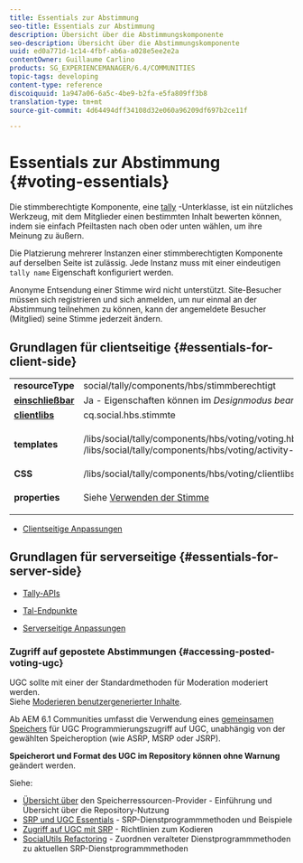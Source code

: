 ```yaml
---
title: Essentials zur Abstimmung
seo-title: Essentials zur Abstimmung
description: Übersicht über die Abstimmungskomponente
seo-description: Übersicht über die Abstimmungskomponente
uuid: ed0a771d-1c14-4fbf-ab6a-a028e5ee2e2a
contentOwner: Guillaume Carlino
products: SG_EXPERIENCEMANAGER/6.4/COMMUNITIES
topic-tags: developing
content-type: reference
discoiquuid: 1a947a06-6a5c-4be9-b2fa-e5fa809ff3b8
translation-type: tm+mt
source-git-commit: 4d64494dff34108d32e060a96209df697b2ce11f

---
```



# Essentials zur Abstimmung {#voting-essentials}

Die stimmberechtigte Komponente, eine [tally](tally.md) -Unterklasse, ist ein nützliches Werkzeug, mit dem Mitglieder einen bestimmten Inhalt bewerten können, indem sie einfach Pfeiltasten nach oben oder unten wählen, um ihre Meinung zu äußern.

Die Platzierung mehrerer Instanzen einer stimmberechtigten Komponente auf derselben Seite ist zulässig. Jede Instanz muss mit einer eindeutigen `tally name` Eigenschaft konfiguriert werden.

Anonyme Entsendung einer Stimme wird nicht unterstützt. Site-Besucher müssen sich registrieren und sich anmelden, um nur einmal an der Abstimmung teilnehmen zu können, kann der angemeldete Besucher (Mitglied) seine Stimme jederzeit ändern.

## Grundlagen für clientseitige {#essentials-for-client-side}

<table> 
 <tbody> 
  <tr> 
   <td> <strong>resourceType</strong></td> 
   <td>social/tally/components/hbs/stimmberechtigt</td> 
  </tr> 
  <tr> 
   <td> <a href="scf.md#add-or-include-a-communities-component"><strong>einschließbar</strong></a></td> 
   <td>Ja - Eigenschaften können im <i>Designmodus bearbeitet </i>werden</td> 
  </tr> 
  <tr> 
   <td> <a href="client-customize.md#clientlibs-for-scf"><strong>clientlibs</strong></a></td> 
   <td> cq.social.hbs.stimmte</td> 
  </tr> 
  <tr> 
   <td> <strong>templates</strong></td> 
   <td><p> /libs/social/tally/components/hbs/voting/voting.hbs<br /> /libs/social/tally/components/hbs/voting/activity-title.hbs</p> </td> 
  </tr> 
  <tr> 
   <td><strong>CSS</strong></td> 
   <td> /libs/social/tally/components/hbs/voting/clientlibs/votingcomponent.css</td> 
  </tr> 
  <tr> 
   <td><strong>properties</strong></td> 
   <td><p>Siehe <a href="voting.md">Verwenden der Stimme</a></p> </td> 
  </tr> 
 </tbody> 
</table>

* [Clientseitige Anpassungen](client-customize.md)

## Grundlagen für serverseitige {#essentials-for-server-side}

* [Tally-APIs](https://helpx.adobe.com/experience-manager/6-4/sites/developing/using/reference-materials/javadoc/com/adobe/cq/social/tally/client/api/package-summary.html)

* [Tal-Endpunkte](https://helpx.adobe.com/experience-manager/6-4/sites/developing/using/reference-materials/javadoc/com/adobe/cq/social/tally/client/endpoints/package-summary.html)

* [Serverseitige Anpassungen](server-customize.md)

### Zugriff auf gepostete Abstimmungen {#accessing-posted-voting-ugc}

UGC sollte mit einer der Standardmethoden für Moderation moderiert werden.\
Siehe [Moderieren benutzergenerierter Inhalte](moderate-ugc.md).

Ab AEM 6.1 Communities umfasst die Verwendung eines [gemeinsamen Speichers](working-with-srp.md) für UGC Programmierungszugriff auf UGC, unabhängig von der gewählten Speicheroption (wie ASRP, MSRP oder JSRP).

**Speicherort und Format des UGC im Repository können ohne Warnung** geändert werden.

Siehe:

* [Übersicht über](srp.md) den Speicherressourcen-Provider - Einführung und Übersicht über die Repository-Nutzung
* [SRP und UGC Essentials](srp-and-ugc.md) - SRP-Dienstprogrammmethoden und Beispiele
* [Zugriff auf UGC mit SRP](accessing-ugc-with-srp.md) - Richtlinien zum Kodieren
* [SocialUtils Refactoring](socialutils.md) - Zuordnen veralteter Dienstprogrammmethoden zu aktuellen SRP-Dienstprogrammmethoden

